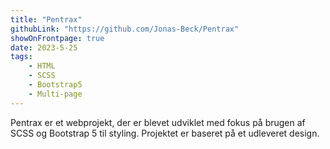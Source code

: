 ```yaml
---
title: "Pentrax"
githubLink: "https://github.com/Jonas-Beck/Pentrax"
showOnFrontpage: true
date: 2023-5-25
tags:
    - HTML
    - SCSS
    - Bootstrap5
    - Multi-page
---
```


Pentrax er et webprojekt, der er blevet udviklet med fokus på brugen af SCSS og Bootstrap 5 til styling. Projektet er baseret på et udleveret design.
